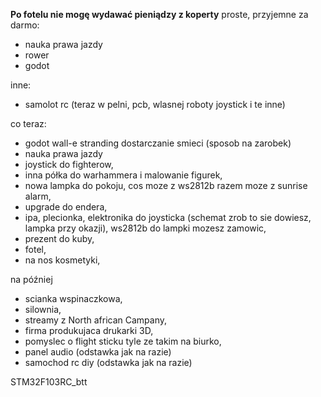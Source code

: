 **Po fotelu nie mogę wydawać pieniądzy z koperty**
proste, przyjemne za darmo:
- nauka prawa jazdy
- rower 
- godot

inne:
- samolot rc (teraz w pelni, pcb, wlasnej roboty joystick i te inne)


co teraz:
- godot wall-e stranding dostarczanie smieci (sposob na zarobek)
- nauka prawa jazdy 
- joystick do fighterow,
- inna półka do warhammera i malowanie figurek,
- nowa lampka do pokoju, cos moze z ws2812b razem moze z sunrise alarm,
- upgrade do endera,
- ipa, plecionka, elektronika do joysticka (schemat zrob to sie dowiesz, lampka przy okazji), ws2812b do lampki mozesz zamowic,
- prezent do kuby,
- fotel,
- na nos kosmetyki,

na później
- scianka wspinaczkowa,
- silownia,
- streamy z North african Campany,
- firma produkujaca drukarki 3D,
- pomyslec o flight sticku tyle ze takim na biurko,
- panel audio (odstawka jak na razie)
- samochod rc diy (odstawka jak na razie)

STM32F103RC_btt